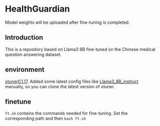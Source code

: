 # HealthGuardian
Model weights will be uploaded after fine-tuning is completed.

## Introduction
This is a repository based on Llama3 8B fine-tuned on the Chinese medical question answering dataset.

## environment
[xtuner0.1.17](https://github.com/InternLM/xtuner). Added some latest config files like [Llama3_8B_instruct](https://github.com/InternLM/xtuner/blob/main/xtuner/configs/llama/llama3_8b_instruct/llama3_8b_instruct_qlora_alpaca_e3.py) manually, so you can clone the latest version of xtuner.

## finetune
`ft.sh` contains the commands needed for fine-tuning. Set the corresponding path and then `bash ft.sh`